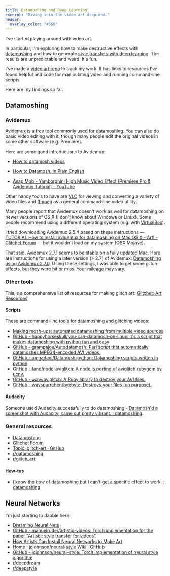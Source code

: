 ```yaml
---
title: Datamoshing and Deep Learning
excerpt: "Diving into the video art deep end."
header:
  overlay_color: "#666"
---
```


I've started playing around with video art.

In particular, I'm exploring how to make destructive effects with [datamoshing](https://knowyourmeme.com/memes/datamoshing) and how to generate [style transfers with deep learning](https://github.com/jcjohnson/neural-style). The results are unpredictable and weird. It's fun.

I've made a [video art repo](https://github.com/selftext/video-art) to track my work. It has links to resources I've found helpful and code for manipulating video and running command-line scripts.

Here are my findings so far.

## Datamoshing

### Avidemux
[Avidemux](http://avidemux.sourceforge.net/) is a free tool commonly used for datamoshing. You can also do basic video editing with it, though many people edit the original videos in some other software (e.g. Premiere).

Here are some good introductions to Avidemux:

- [How to datamosh videos](http://datamoshing.com/2016/06/26/how-to-datamosh-videos/)

- [How to Datamosh, in Plain English](https://forum.glitchet.com/t/tutorial-make-video-glitch-art-how-to-datamosh-in-plain-english/36)

- [Asap Mob - Yamborghini High Music Video Effect  (Premiere Pro & Avidemux Tutorial) - YouTube](https://www.youtube.com/watch?v=UKmhWnFnlh4)

Other handy tools to have are [VLC](https://www.videolan.org/vlc/index.html) for viewing and converting a variety of video files and [ffmpeg](https://www.ffmpeg.org/) as a general command-line video utility.

Many people report that Avidemux doesn't work as well for datamoshing on newer versions of OS X (I don't know about Windows or Linux). Some people recommend using a different operating system (e.g. with [VirtualBox](https://www.virtualbox.org/)).

I tried downloading Avidemux 2.5.4 based on these instructions — [TUTORIAL How to install avidemux for datamoshing on Mac OS X - Art! - Glitchet Forum](http://forum.glitchet.com/t/tutorial-how-to-install-avidemux-for-datamoshing-on-mac-os-x/33)  — but it wouldn't load on my system (OSX Mojave).

That said, Avidemux 2.7.1 seems to be stable on a fully updated Mac. Here are instructions for using a later version (> 2.7) of Avidemux: [Datamoshing using Avidemux 2.7.0](https://www.hellocatfood.com/datamoshing-using-avidemux-2-7-0/). Using these settings, I was able to get some glitch effects, but they were hit or miss. Your mileage may vary.

### Other tools
This is a comprehensive list of resources for making glitch art: [Glitchet: Art Resources](http://www.glitchet.com/resources)

#### Scripts
These are command-line tools for datamoshing and glitching videos:
- [Making mosh-ups: automated datamoshing from multiple video sources](https://parkerhiggins.net/2017/07/making-mosh-ups-automated-datamoshing-from-multiple-video-sources/)
- [GitHub - happyhorseskull/you-can-datamosh-on-linux: it's a script that makes datamoshing with python fun and easy](https://github.com/happyhorseskull/you-can-datamosh-on-linux)
- [GitHub - grampajoe/Autodatamosh: Perl script that automatically datamoshes MPEG4-encoded AVI videos.](https://github.com/grampajoe/Autodatamosh)
- [GitHub - amgadani/Datamosh-python: Datamoshing scripts written in python](https://github.com/amgadani/Datamosh-python)
- [GitHub - fand/node-aviglitch: A node.js porting of aviglitch rubygem by ucnv.](https://github.com/fand/node-aviglitch)
- [GitHub - ucnv/aviglitch: A Ruby library to destroy your AVI files.](https://github.com/ucnv/aviglitch)
- [GitHub - wayspurrchen/byebyte: Destroys your files (on purpose).](https://github.com/wayspurrchen/byebyte)

#### Audacity
Someone used Audacity successfully to do datamoshing - [Datamosh'd a screenshot with Audacity, came out pretty vibrant. : datamoshing](https://www.reddit.com/r/datamoshing/comments/9s0los/datamoshd_a_screenshot_with_audacity_came_out/).

### General resources
- [Datamoshing](http://datamoshing.com/)
- [Glitchet Forum](http://forum.glitchet.com/)
- [Topic: glitch-art · GitHub](https://github.com/topics/glitch-art)
- [r/datamoshing](https://www.reddit.com/r/datamoshing/)
- [r/glitch_art](https://www.reddit.com/r/glitch_art/)

#### How-tos
- [I know the _how_ of datamoshing but I can't get a specific effect to work. : datamoshing](https://www.reddit.com/r/datamoshing/comments/ajiih4/i_know_the_how_of_datamoshing_but_i_cant_get_a/)

## Neural Networks
I'm just starting to dabble here:
- [Dreaming Neural Nets](https://www.reddit.com/r/deepdream/)
- [GitHub - manuelruder/artistic-videos: Torch implementation for the paper "Artistic style transfer for videos"](https://github.com/manuelruder/artistic-videos)
- [How Artists Can Install Neural Networks to Make Art](https://www.jackalope.tech/how-artists-can-set-up-their-own-neural-network-part-2-neural-network-install/)
- [Home · jcjohnson/neural-style Wiki · GitHub](https://github.com/jcjohnson/neural-style/wiki)
- [GitHub - jcjohnson/neural-style: Torch implementation of neural style algorithm](https://github.com/jcjohnson/neural-style)
- [r/deepdream](https://www.reddit.com/r/deepdream/)
- [r/deepstyle](https://www.reddit.com/r/deepstyle/)

